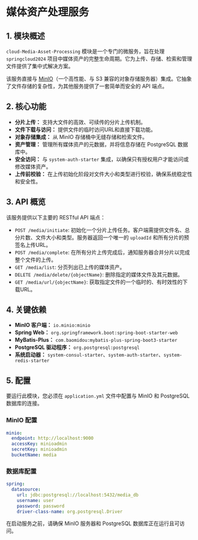 # 媒体资产处理服务

## 1. 模块概述

`cloud-Media-Asset-Processing` 模块是一个专门的微服务，旨在处理 `springcloud2024` 项目中媒体资产的完整生命周期。它为上传、存储、检索和管理文件提供了集中式解决方案。

该服务直接与 [MinIO](https://min.io/)（一个高性能、与 S3 兼容的对象存储服务器）集成。它抽象了文件存储的复杂性，为其他服务提供了一套简单而安全的 API 端点。

## 2. 核心功能

- **分片上传：** 支持大文件的高效、可续传的分片上传机制。
- **文件下载与访问：** 提供文件的临时访问URL和直接下载功能。
- **对象存储集成：** 从 MinIO 存储桶中无缝存储和检索文件。
- **资产管理：** 管理所有媒体资产的元数据，并将信息存储在 PostgreSQL 数据库中。
- **安全访问：** 与 `system-auth-starter` 集成，以确保只有授权用户才能访问或修改媒体资产。
- **上传前校验：** 在上传初始化阶段对文件大小和类型进行校验，确保系统稳定性和安全性。

## 3. API 概览

该服务提供以下主要的 RESTful API 端点：

- `POST /media/initiate`: 初始化一个分片上传任务。客户端需提供文件名、总分片数、文件大小和类型。服务器返回一个唯一的 `uploadId` 和所有分片的预签名上传URL。
- `POST /media/complete`: 在所有分片上传完成后，通知服务器合并分片以完成整个文件的上传。
- `GET /media/list`: 分页列出已上传的媒体资产。
- `DELETE /media/delete/{objectName}`: 删除指定的媒体文件及其元数据。
- `GET /media/url/{objectName}`: 获取指定文件的一个临时的、有时效性的下载URL。

## 4. 关键依赖

- **MinIO 客户端：** `io.minio:minio`
- **Spring Web：** `org.springframework.boot:spring-boot-starter-web`
- **MyBatis-Plus：** `com.baomidou:mybatis-plus-spring-boot3-starter`
- **PostgreSQL 驱动程序：** `org.postgresql:postgresql`
- **系统启动器：** `system-consul-starter`、`system-auth-starter`、`system-redis-starter`

## 5. 配置

要运行此模块，您必须在 `application.yml` 文件中配置与 MinIO 和 PostgreSQL 数据库的连接。

### MinIO 配置

```yaml
minio:
  endpoint: http://localhost:9000
  accessKey: minioadmin
  secretKey: minioadmin
  bucketName: media
```

### 数据库配置

```yaml
spring:
  datasource:
    url: jdbc:postgresql://localhost:5432/media_db
    username: user
    password: password
    driver-class-name: org.postgresql.Driver
```

在启动服务之前，请确保 MinIO 服务器和 PostgreSQL 数据库正在运行且可访问。